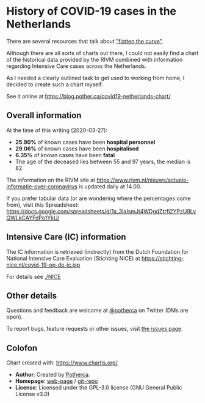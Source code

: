 # History of COVID-19 cases in the Netherlands

There are several resources that talk about ["flatten the curve"][washingtonpost-corona-simulator].

Although there are all sorts of charts out there, I could not easily find a
chart of the historical data provided by the RIVM combined with information
regarding Intensive Care cases across the Netherlands.

As I needed a clearly outlined task to get used to working from home, I decided
to create such a chart myself.

See it online at https://blog.pother.ca/covid19-netherlands-chart/

## Overall information

At the time of this writing (2020-03-27):

- **25.90%** of known cases have been **hospital personnel**
- **29.06%** of known cases have been **hospitalised**
- **6.35%** of known cases have been **fatal**
- The age of the deceased lies between 55 and 97 years, the median is 82.

The information on the RIVM site at https://www.rivm.nl/nieuws/actuele-informatie-over-coronavirus
is updated daily at 14.00.

If you prefer tabular data (or are wondering where the percentages come from),
visit this Spreadsheet: https://docs.google.com/spreadsheets/d/1a_3IaIsmJt4WDgdZtrfl2YPzU9LvQWLkCAYFdPe1YkU/

## Intensive Care (IC) information

The IC information is retrieved (indirectly) from the Dutch Foundation for
National Intensive Care Evaluation (Stichting NICE) at https://stichting-nice.nl/covid-19-op-de-ic.jsp

For details see [./NICE](./NICE)

## Other details

Questions and feedback are welcome at [@potherca](https://twitter.com/potherca/) on Twitter (DMs are open).

To report bugs, feature requests or other issues, visit [the issues page](https://github.com/potherca-blog/covid19-netherlands-chart/issues).

## Colofon

Chart created with: https://www.chartjs.org/

- **Author**: Created by [Potherca](https://potherca).
- **Homepage**: [web-page](https://blog.pother.ca/covid19-netherlands-chart/) / [git-repo]()
- **License**: Licensed under the GPL-3.0 license (GNU General Public License v3.0)

[washingtonpost-corona-simulator]: https://www.washingtonpost.com/graphics/2020/world/corona-simulator/
[wikipedia-icu]: https://en.wikipedia.org/wiki/Intensive_care_unit
